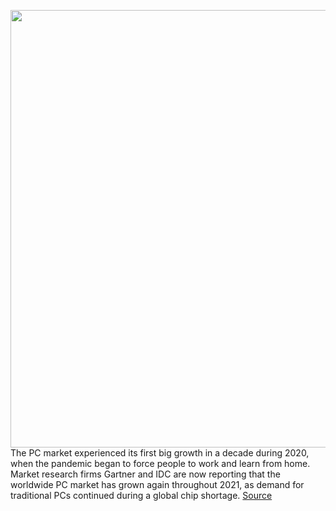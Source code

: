 <img src='https://cdn.vox-cdn.com/thumbor/jqsJhVuDVv90-Ua0gXpFFYZUICA=/0x0:2040x1360/1200x800/filters:focal(857x517:1183x843)/cdn.vox-cdn.com/uploads/chorus_image/image/70382376/akrales_190930_3689_0056.0.jpg' width='700px' /><br/>
The PC market experienced its first big growth in a decade during 2020, when the pandemic began to force people to work and learn from home. Market research firms Gartner and IDC are now reporting that the worldwide PC market has grown again throughout 2021, as demand for traditional PCs continued during a global chip shortage.
<a href='https://www.theverge.com/2022/1/13/22881569/pc-sales-shipments-2021-growth-idc-gartner-pandemic-demand'> Source <a/>
